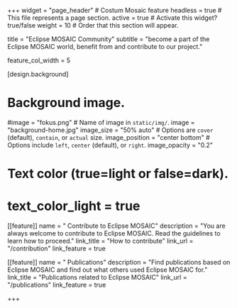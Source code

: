 +++
widget = "page_header" # Costum Mosaic feature
headless = true  # This file represents a page section.
active = true  # Activate this widget? true/false
weight = 10  # Order that this section will appear.

title = "Eclipse MOSAIC Community"
subtitle = "become a part of the Eclipse MOSAIC world, benefit from and contribute to our project."

feature_col_width = 5

[design.background]
  # Background image.
  #image = "fokus.png"  # Name of image in `static/img/`.
  image = "background-home.jpg"
  image_size = "50% auto"  #  Options are `cover` (default), `contain`, or `actual` size.
  image_position = "center bottom"  # Options include `left`, `center` (default), or `right`.
  image_opacity = "0.2"
  
  # Text color (true=light or false=dark).
  # text_color_light = true

[[feature]]
  name = "<i class='fab fa-github' aria-hidden='true'></i> Contribute to Eclipse MOSAIC"
  description = "You are always welcome to contribute to Eclipse MOSAIC. Read the guidelines to learn how to proceed."
  link_title = "How to contribute"
  link_url = "/contribution"
  link_feature = true

[[feature]]
  name = "<i class='fa fa-book' aria-hidden='true'></i> Publications"
  description = "Find publications based on Eclipse MOSAIC and find out what others used Eclipse MOSAIC for."
  link_title = "Publications related to Eclipse MOSAIC"
  link_url = "/publications"
  link_feature = true

+++
